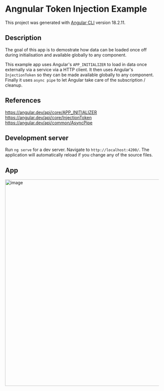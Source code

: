 # Angnular Token Injection Example

This project was generated with [Angular CLI](https://github.com/angular/angular-cli) version 18.2.11.

## Description

The goal of this app is to demostrate how data can be loaded once off during initialisation and available globally to any component.

This example app uses Angular's `APP_INITIALIZER` to load in data once externally via a service via a HTTP client. It then uses Angular's `InjectionToken` so they can be made available globally to any component. Finally it uses `async pipe` to let Angular take care of the subscription / cleanup.

## References
https://angular.dev/api/core/APP_INITIALIZER
https://angular.dev/api/core/InjectionToken
https://angular.dev/api/common/AsyncPipe

## Development server

Run `ng serve` for a dev server. Navigate to `http://localhost:4200/`. The application will automatically reload if you change any of the source files.

## App

<img width="676" alt="image" src="https://github.com/user-attachments/assets/0ddd0e51-6fa9-45f3-8e2d-680a4ec0e003">
